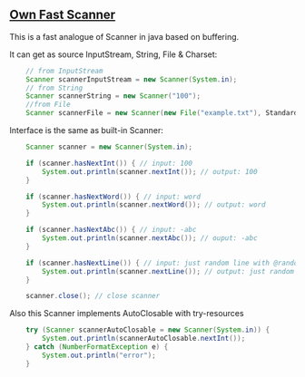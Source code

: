 ## [Own Fast Scanner](https://github.com/etozhestass/prog-intro-itmo/blob/main/solutions/hw5/Scanner.java)


This is a fast analogue of Scanner in java based on buffering.

It can get as source InputStream, String, File & Charset:

```java
    // from InputStream
    Scanner scannerInputStream = new Scanner(System.in);
    // from String
    Scanner scannerString = new Scanner("100");
    //from File
    Scanner scannerFile = new Scanner(new File("example.txt"), StandardCharsets.UTF_8);
```
Interface is the same as built-in Scanner:

```java
    Scanner scanner = new Scanner(System.in);

    if (scanner.hasNextInt()) { // input: 100
        System.out.println(scanner.nextInt()); // output: 100
    }

    if (scanner.hasNextWord()) { // input: word
        System.out.println(scanner.nextWord()); // output: word
    }

    if (scanner.hasNextAbc()) { // input: -abc
        System.out.println(scanner.nextAbc()); // ouput: -abc
    }

    if (scanner.hasNextLine()) { // input: just random line with @random !symbols!
        System.out.println(scanner.nextLine()); // output: just random line with @random !symbols!
    }

    scanner.close(); // close scanner
```
Also this Scanner implements AutoClosable with try-resources
```java
    try (Scanner scannerAutoClosable = new Scanner(System.in)) {
        System.out.println(scannerAutoClosable.nextInt());
    } catch (NumberFormatException e) {
        System.out.println("error");
    }
```
